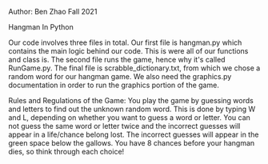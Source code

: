 Author: Ben Zhao
Fall 2021 

Hangman In Python

Our code involves three files in total. Our first file is hangman.py which contains the main logic behind our code.
This is were all of our functions and class is. The second file runs the game, hence why it's called RunGame.py.
The final file is scrabble_dictionary.txt, from which we chose a random word for our hangman game. We also need the graphics.py documentation
in order to run the graphics portion of the game. 

Rules and Regulations of the Game:
You play the game by guessing words and letters to find out the unknown random word.
This is done by typing W and L, depending on whether you want to guess a word or letter.
You can not guess the same word or letter twice and the incorrect guesses will appear in a
life/chance belong lost. The incorrect guesses will appear in the green space below the gallows.
You have 8 chances before your hangman dies, so think through each choice!

